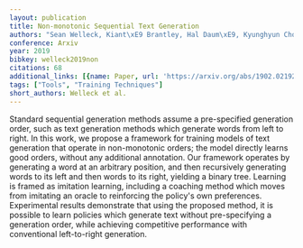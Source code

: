 ```yaml
---
layout: publication
title: Non-monotonic Sequential Text Generation
authors: "Sean Welleck, Kiant\xE9 Brantley, Hal Daum\xE9, Kyunghyun Cho"
conference: Arxiv
year: 2019
bibkey: welleck2019non
citations: 68
additional_links: [{name: Paper, url: 'https://arxiv.org/abs/1902.02192'}]
tags: ["Tools", "Training Techniques"]
short_authors: Welleck et al.
---
```

Standard sequential generation methods assume a pre-specified generation
order, such as text generation methods which generate words from left to right.
In this work, we propose a framework for training models of text generation
that operate in non-monotonic orders; the model directly learns good orders,
without any additional annotation. Our framework operates by generating a word
at an arbitrary position, and then recursively generating words to its left and
then words to its right, yielding a binary tree. Learning is framed as
imitation learning, including a coaching method which moves from imitating an
oracle to reinforcing the policy's own preferences. Experimental results
demonstrate that using the proposed method, it is possible to learn policies
which generate text without pre-specifying a generation order, while achieving
competitive performance with conventional left-to-right generation.
